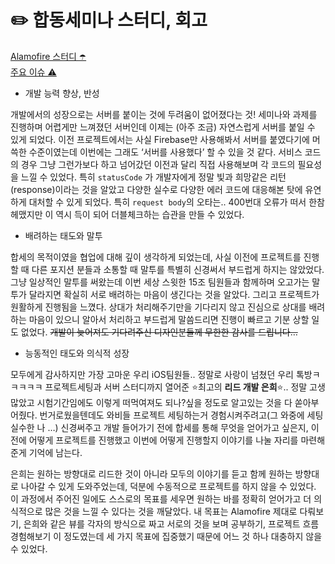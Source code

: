 # ✏️ 합동세미나 스터디, 회고
[Alamofire 스터디 ☂️](https://github.com/30th-THE-SOPT-iOS-Part/KimHaNeul/blob/49387b5656c78c5a5e98f1af28a0271ce809e454/ReadmeFiles/Joint_Seminar_Study.md)  
[주요 이슈 ⚠️](https://github.com/SOPT-30th-Joint-Seminar-15/Client-iOS/pull/22)

- 개발 능력 향상, 반성

 개발에서의 성장으로는 서버를 붙이는 것에 두려움이 없어졌다는 것!  세미나와 과제를 진행하며 어렵게만 느껴졌던 서버인데 이제는 (아주 조금) 자연스럽게 서버를 붙일 수 있게 되었다. 이전 프로젝트에서는 사실 Firebase만 사용해봐서 서버를 붙였다기에 머쓱한 수준이였는데 이번에는 그래도 ‘서버를 사용했다’ 할 수 있을 것 같다. 서비스 코드의 경우 그냥 그런가보다 하고 넘어갔던 이전과 달리 직접 사용해보며 각 코드의 필요성을 느낄 수 있었다. 특히 `statusCode` 가 개발자에게 정말 빛과 희망같은 리턴(response)이라는 것을 알았고 다양한 실수로 다양한  에러 코드에 대응해본 탓에 유연하게 대처할 수 있게 되었다. 특히 `request body`의 오타는.. 400번대 오류가 떠서 한참 헤맸지만 이 역시 득이 되어 더블체크하는 습관을 만들 수 있었다. 

- 배려하는 태도와 말투

 합세의 목적이였을 협업에 대해 깊이 생각하게 되었는데, 사실 이전에 프로젝트를 진행할 때 다른 포지션 분들과 소통할 때 말투를 특별히 신경써서 부드럽게 하지는 않았었다. 그냥 일상적인 말투를 써왔는데 이번 세상 스윗한 15조 팀원들과 함께하며 오고가는 말투가 달라지면 확실히 서로 배려하는 마음이 생긴다는 것을 알았다. 그리고 프로젝트가 원활하게 진행됨을 느꼈다. 상대가 처리해주기만을 기다리지 않고 진심으로 상대를 배려하는 마음이 있으니 알아서 처리하고 부드럽게 말씀드리면 진행이 빠르고 기분 상할 일도 없었다. ~~개발이 늦어져도 기다려주신 디자인분들께 무한한 감사를 드립니다…~~

- 능동적인 태도와 의식적 성장

 모두에게 감사하지만 가장 고마운 우리 iOS팀원들.. 정말로 사랑이 넘쳤던 우리 톡방ㅋㅋㅋㅋㅋ 프로젝트세팅과 서버 스터디까지 열어준 ⭐️최고의 **리드 개발 은희**⭐️.. 정말 고생 많았고 시험기간임에도 이렇게 떠먹여져도 되나?싶을 정도로 알고있는 것을 다 쏟아부어줬다. 번거로웠을텐데도 와비들 프로젝트 세팅하는거 경험시켜주려고(그 와중에 세팅 실수한 나 …) 신경써주고 개발 들어가기 전에 합세를 통해 무엇을 얻어가고 싶은지, 이전에 어떻게 프로젝트를 진행했고 이번에 어떻게 진행할지 이야기를 나눌 자리를 마련해준게 기억에 남는다. 

 은희는 원하는 방향대로 리드한 것이 아니라 모두의 이야기를 듣고 함께 원하는 방향대로 나아갈 수 있게 도와주었는데, 덕분에 수동적으로 프로젝트를 하지 않을 수 있었다. 이 과정에서 주어진 일에도 스스로의 목표를  세우면 원하는 바를 정확히 얻어가고 더 의식적으로 많은 것을 느낄 수 있다는 것을 깨달았다. 내 목표는 Alamofire 제대로 다뤄보기, 은희와 같은 뷰를 각자의 방식으로 짜고 서로의 것을 보며 공부하기, 프로젝트 흐름 경험해보기 이 정도였는데 세 가지 목표에 집중했기 때문에 어느 것 하나 대충하지 않을 수 있었다.

